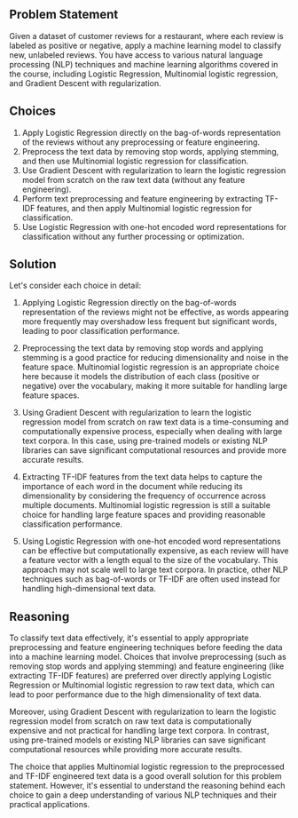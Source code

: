  ## Problem Statement

Given a dataset of customer reviews for a restaurant, where each review is labeled as positive or negative, apply a machine learning model to classify new, unlabeled reviews. You have access to various natural language processing (NLP) techniques and machine learning algorithms covered in the course, including Logistic Regression, Multinomial logistic regression, and Gradient Descent with regularization.

## Choices

1. Apply Logistic Regression directly on the bag-of-words representation of the reviews without any preprocessing or feature engineering.
2. Preprocess the text data by removing stop words, applying stemming, and then use Multinomial logistic regression for classification.
3. Use Gradient Descent with regularization to learn the logistic regression model from scratch on the raw text data (without any feature engineering).
4. Perform text preprocessing and feature engineering by extracting TF-IDF features, and then apply Multinomial logistic regression for classification.
5. Use Logistic Regression with one-hot encoded word representations for classification without any further processing or optimization.

## Solution

Let's consider each choice in detail:

1. Applying Logistic Regression directly on the bag-of-words representation of the reviews might not be effective, as words appearing more frequently may overshadow less frequent but significant words, leading to poor classification performance.

2. Preprocessing the text data by removing stop words and applying stemming is a good practice for reducing dimensionality and noise in the feature space. Multinomial logistic regression is an appropriate choice here because it models the distribution of each class (positive or negative) over the vocabulary, making it more suitable for handling large feature spaces.

3. Using Gradient Descent with regularization to learn the logistic regression model from scratch on raw text data is a time-consuming and computationally expensive process, especially when dealing with large text corpora. In this case, using pre-trained models or existing NLP libraries can save significant computational resources and provide more accurate results.

4. Extracting TF-IDF features from the text data helps to capture the importance of each word in the document while reducing its dimensionality by considering the frequency of occurrence across multiple documents. Multinomial logistic regression is still a suitable choice for handling large feature spaces and providing reasonable classification performance.

5. Using Logistic Regression with one-hot encoded word representations can be effective but computationally expensive, as each review will have a feature vector with a length equal to the size of the vocabulary. This approach may not scale well to large text corpora. In practice, other NLP techniques such as bag-of-words or TF-IDF are often used instead for handling high-dimensional text data.

## Reasoning

To classify text data effectively, it's essential to apply appropriate preprocessing and feature engineering techniques before feeding the data into a machine learning model. Choices that involve preprocessing (such as removing stop words and applying stemming) and feature engineering (like extracting TF-IDF features) are preferred over directly applying Logistic Regression or Multinomial logistic regression to raw text data, which can lead to poor performance due to the high dimensionality of text data.

Moreover, using Gradient Descent with regularization to learn the logistic regression model from scratch on raw text data is computationally expensive and not practical for handling large text corpora. In contrast, using pre-trained models or existing NLP libraries can save significant computational resources while providing more accurate results.

The choice that applies Multinomial logistic regression to the preprocessed and TF-IDF engineered text data is a good overall solution for this problem statement. However, it's essential to understand the reasoning behind each choice to gain a deep understanding of various NLP techniques and their practical applications.